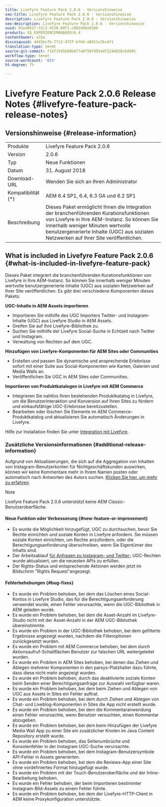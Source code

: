 ```yaml
---
title: Livefyre Feature Pack 2.0.6 - Versionshinweise
seo-title: Livefyre Feature Pack 2.0.6 - Versionshinweise
description: Livefyre Feature Pack 2.0.6 - Versionshinweise
seo-description: Livefyre Feature Pack 2.0.6 - Versionshinweise
uuid: 81ee0527-72c3-4530-80f1-c802ddbe62d0
products: SG_EXPERIENCEMANAGER/6.4
contentOwner: alba
discoiquuid: d445bcfb-7712-472f-bfb4-a8811c2bc4f1
translation-type: tm+mt
source-git-commit: f1bf1545689b977a0f5074954df224db58cbd695
workflow-type: tm+mt
source-wordcount: '653'
ht-degree: 7%

---
```



# Livefyre Feature Pack 2.0.6 Release Notes {#livefyre-feature-pack-release-notes}

## Versionshinweise {#release-information}

<table> 
 <tbody>
  <tr>
   <td>Produkte</td> 
   <td>Livefyre Feature Pack 2.0.6</td> 
  </tr>
  <tr>
   <td>Version</td> 
   <td>2.0.6</td> 
  </tr>
  <tr>
   <td>Typ</td> 
   <td>Neue Funktionen</td> 
  </tr>
  <tr>
   <td>Datum</td> 
   <td>31. August 2018</td> 
  </tr>
  <tr>
   <td>Download-URL<br /> </td> 
   <td>Wenden Sie sich an Ihren Administrator</td> 
  </tr>
  <tr>
   <td>Kompatibilität (*)</td> 
   <td>AEM 6.4 SP1, 6.4, 6.3 GA und 6.2 SP1</td> 
  </tr>
  <tr>
   <td>Beschreibung</td> 
   <td>Dieses Paket ermöglicht Ihnen die Integration der branchenführenden Kurationsfunktionen von Livefyre in Ihre AEM-Instanz. So können Sie innerhalb weniger Minuten wertvolle benutzergenerierte Inhalte (UGC) aus sozialen Netzwerken auf Ihrer Site veröffentlichen.</td> 
  </tr>
 </tbody>
</table>

## What is included in Livefyre Feature Pack 2.0.6 {#what-is-included-in-livefyre-feature-pack}

Dieses Paket integriert die branchenführenden Kurationsfunktionen von Livefyre in Ihre AEM-Instanz. So können Sie innerhalb weniger Minuten wertvolle benutzergenerierte Inhalte (UGC) aus sozialen Netzwerken auf Ihrer Site veröffentlichen. Es gibt drei verschiedene Komponenten dieses Pakets:

**UGC-Inhalte in AEM Assets importieren**

* Importieren Sie mithilfe des UGC Importers Twitter- und Instagram-Inhalte (UGC) aus Livefyre Studio in AEM Assets.
* Greifen Sie auf Ihre Livefyre-Bibliothek zu.
* Suchen Sie mithilfe der Livefyre Social-Suche in Echtzeit nach Twitter und Instagram.
* Verwaltung von Rechten auf dem UGC.

**Hinzufügen von Livefyre-Komponenten für AEM Sites oder Communities**

* Erstellen und passen Sie dynamische und ansprechende Erlebnisse sofort mit einer Suite aus Social-Komponenten wie Karten, Galerien und Media Walls an.
* Veröffentlichen Sie UGC in AEM Sites oder Communities.

**Importieren von Produktkatalogen in Livefyre mit AEM Commerce**

* Integrieren Sie nahtlos Ihren bestehenden Produktkatalog in Livefyre, um die Benutzerinteraktion und Konversion auf Ihren Sites zu fördern und einkaufsfähige UGC-Erlebnisse bereitzustellen.
* Bearbeiten oder löschen Sie Elemente im AEM Commerce-Produktkatalog und aktualisieren Sie automatisch Änderungen in Livefyre.

Hilfe zur Installation finden Sie unter [Integration mit Livefyre](https://helpx.adobe.com/de/experience-manager/6-4/sites/administering/using/livefyre.html).

### Zusätzliche Versionsinformationen {#additional-release-information}

Aufgrund von Aktualisierungen, die sich auf die Aggregation von Inhalten von Instagram-Benutzerkonten für Nichtgeschäftskunden auswirken, können wir keine Kommentare mehr in Ihrem Namen posten oder automatisch nach Antworten des Autors suchen. [Klicken Sie hier, um mehr zu erfahren](https://developers.facebook.com/blog/post/2018/04/04/facebook-api-platform-product-changes/).

>[!NOTE]
>
>Livefyre Feature Pack 2.0.6 unterstützt keine AEM Classic-Benutzeroberfläche.

#### Neue Funktion oder Verbesserung {#new-feature-or-improvement}

* Es wurde die Möglichkeit hinzugefügt, UGC zu durchsuchen, bevor Sie Rechte einrichten und soziale Konten in Livefyre anfordern. Sie müssen soziale Konten einrichten, um Rechte anzufordern, oder die Berechtigungsanforderung überschreiben, wenn Sie Eigentümer des Inhalts sind.
* Der Arbeitsablauf [für Anfragen zu Instagram- und Twitter-](https://helpx.adobe.com/de/experience-manager/6-4/sites/administering/using/livefyre.html) UGC-Rechten wurde aktualisiert, um die neuesten APIs zu erfüllen.
* Der Rights-Status und entsprechende Aktionen werden jetzt im Bildschirm &quot;Rights Request&quot;angezeigt.

#### Fehlerbehebungen {#bug-fixes}

* Es wurde ein Problem behoben, bei dem das Löschen eines Social-Kontos in Livefyre Studio, das für die Berechtigungsanforderung verwendet wurde, einen Fehler verursachte, wenn die UGC-Bibliothek in AEM geladen wurde.
* Es wurde ein Problem behoben, bei dem die Asset-Anzahl im Livefyre-Studio nicht mit der Asset-Anzahl in der AEM UGC-Bibliothek übereinstimmte.
* Es wurde ein Problem in der UGC-Bibliothek behoben, bei dem gefilterte Ergebnisse angezeigt wurden, nachdem die Filteroptionen zurückgesetzt wurden.
* Es wurde ein Problem mit AEM Commerce behoben, bei dem durch Aktionsaufruf-Schaltflächen Benutzer zur falschen URL weitergeleitet wurden.
* Es wurde ein Problem in AEM Sites behoben, bei denen das Ziehen und Ablegen mehrerer Komponenten in den parsys-Platzhalter dazu führte, dass diese nicht mehr angezeigt wurden.
* Es wurde ein Problem behoben, durch das deaktivierte soziale Konten beim Senden einer Berechtigungsanfrage zur Auswahl verfügbar waren.
* Es wurde ein Problem behoben, bei dem beim Ziehen und Ablegen von UGC aus Assets in Sites ein Fehler auftrat.
* Es wurde ein Problem behoben, bei dem durch Ziehen und Ablegen von Chat- und Liveblog-Komponenten in Sites die App nicht erstellt wurde.
* Es wurde ein Problem behoben, bei dem die Kommentaranwendung einen Fehler verursachte, wenn Benutzer versuchten, einen Kommentar abzugeben.
* Es wurde ein Problem behoben, bei dem beim Hinzufügen der Livefyre Media Wall App zu einer Site ein zusätzlicher Knoten im Java Content Repository erstellt wurde.
* Es wurde ein Problem behoben, das Seitenumbrüche und Konsolenfehler in der Instagram UGC-Suche verursachte.
* Es wurde ein Problem behoben, bei dem Instagram-Benutzersymbole API-Fehler in Assets generierten.
* Es wurde ein Problem behoben, bei dem die Reviews-App einer Site ohne vordefiniertes Format hinzugefügt wurde.
* Es wurde ein Problem mit der Touch-Benutzeroberfläche und der Inline-Bearbeitung behoben.
* Es wurde ein Fehler behoben, der beim Importieren bestimmter Instagram-Bild-Assets zu einem Fehler führte.
* Es wurde ein Problem behoben, bei dem der Livefyre-HTTP-Client in AEM keine Proxykonfiguration unterstützte.

